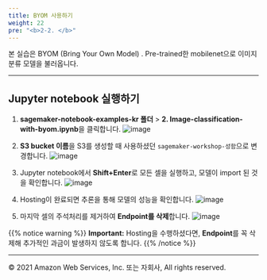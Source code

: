 ```yaml
---
title: BYOM 사용하기
weight: 22
pre: "<b>2-2. </b>"
---
```


본 실습은 BYOM (Bring Your Own Model) . Pre-trained한 mobilenet으로 이미지 분류 모델을 불러옵니다.

---

## Jupyter notebook 실행하기

1. **sagemaker-notebook-examples-kr 폴더** > **2. Image-classification-with-byom.ipynb**을 클릭합니다.
![image](/images/20_notebook/20_pre-trained/pt-notebook.png)

2. **S3 bucket 이름**을 S3를 생성할 때 사용하셨던 `sagemaker-workshop-성함`으로 변경합니다.
![image](/images/20_notebook/20_pre-trained/replace.png)

3. Jupyter notebook에서 **Shift+Enter**로 모든 셀을 실행하고, 모델이 import 된 것을 확인합니다.
![image](/images/20_notebook/20_pre-trained/result.png)

4. Hosting이 완료되면 추론을 통해 모델의 성능을 확인합니다.
![image](/images/20_notebook/20_pre-trained/hosting.png)

5. 마지막 셀의 주석처리를 제거하여 **Endpoint를 삭제**합니다.
![image](/images/20_notebook/20_pre-trained/delete-endpoint.png)

{{% notice warning %}}
**Important:** Hosting을 수행하셨다면, **Endpoint**를 꼭 삭제해 추가적인 과금이 발생하지 않도록 합니다.
{{% /notice %}}

---

© 2021 Amazon Web Services, Inc. 또는 자회사, All rights reserved.
